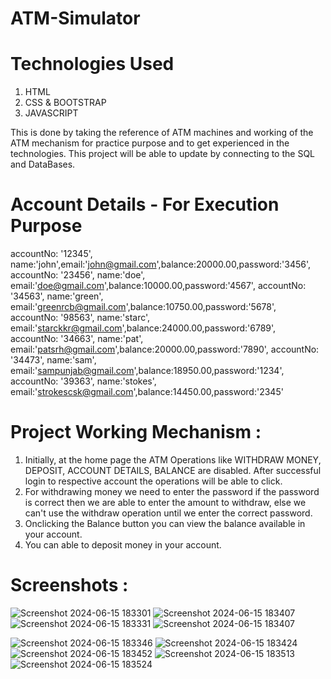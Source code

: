 # ATM-Simulator

# Technologies Used
1) HTML
2) CSS & BOOTSTRAP
3) JAVASCRIPT

This is done by taking the reference of ATM machines and working of the ATM mechanism for practice purpose and to get experienced in the technologies.
This project will be able to update by connecting to the SQL and DataBases.

# Account Details - For Execution Purpose

accountNo: '12345', name:'john',email:'john@gmail.com',balance:20000.00,password:'3456',
accountNo: '23456', name:'doe', email:'doe@gmail.com',balance:10000.00,password:'4567',
accountNo: '34563', name:'green', email:'greenrcb@gmail.com',balance:10750.00,password:'5678',
accountNo: '98563', name:'starc', email:'starckkr@gmail.com',balance:24000.00,password:'6789',
accountNo: '34663', name:'pat', email:'patsrh@gmail.com',balance:20000.00,password:'7890',
accountNo: '34473', name:'sam', email:'sampunjab@gmail.com',balance:18950.00,password:'1234',
accountNo: '39363', name:'stokes', email:'strokescsk@gmail.com',balance:14450.00,password:'2345'

# Project Working Mechanism :
1) Initially, at the home page the ATM Operations like WITHDRAW MONEY, DEPOSIT, ACCOUNT DETAILS, BALANCE are disabled. After successful login to respective account the operations will be able to click.
2) For withdrawing money we need to enter the password if the password is correct then we are able to enter the amount to withdraw, else we can't use the withdraw operation until we enter the correct password.
3) Onclicking the Balance button you can view the balance available in your account.
4) You can able to deposit money in your account. 


# Screenshots :

![Screenshot 2024-06-15 183301](https://github.com/user-attachments/assets/db41d3c1-a16c-40be-8bf4-72b248465307)
![Screenshot 2024-06-15 183407](https://github.com/user-attachments/assets/962342a6-501b-47fc-a576-498ed864d9b6)
![Screenshot 2024-06-15 183331](https://github.com/user-attachments/assets/8d0ddf2c-b061-4914-a25e-75c2eb1d1d3b)
![Screenshot 2024-06-15 183407](https://github.com/user-attachments/assets/cb28f23e-afdb-4a8a-82e3-319670d7bf72)

![Screenshot 2024-06-15 183346](https://github.com/user-attachments/assets/e7a6761b-d0cd-4c10-9986-8cc342415dd0)
![Screenshot 2024-06-15 183424](https://github.com/user-attachments/assets/fb4ac73e-04db-40f3-b28a-25fa2c775808)
![Screenshot 2024-06-15 183452](https://github.com/user-attachments/assets/f1d43de1-1683-4c73-b132-4cbc8936e723)
![Screenshot 2024-06-15 183513](https://github.com/user-attachments/assets/1b45e3b9-1f34-48ac-8ff6-0411b2c761e1)
![Screenshot 2024-06-15 183524](https://github.com/user-attachments/assets/2175cab9-222e-4556-ba6d-5dc163794082)








